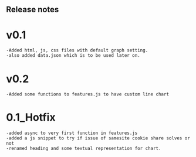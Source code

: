 ## Release notes

# v0.1
    -Added html, js, css files with default graph setting.
    -also added data.json which is to be used later on.
    

# v0.2
    -Added some functions to features.js to have custom line chart


# 0.1_Hotfix
    -added async to very first function in features.js 
    -added a js snippet to try if issue of samesite cookie share solves or not 
    -renamed heading and some textual representation for chart.